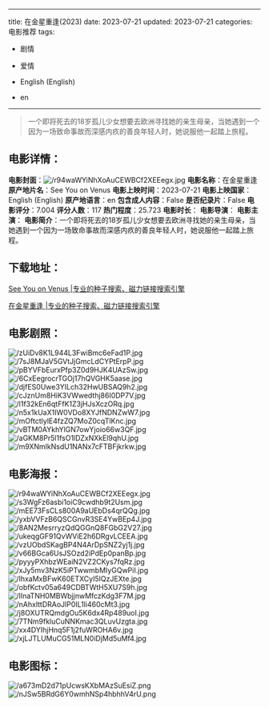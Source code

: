 
---
title: 在金星重逢(2023)
date: 2023-07-21
updated: 2023-07-21
categories: 电影推荐
tags:
- 剧情
- 爱情

- English (English)
- en
---


> 一个即将死去的18岁孤儿少女想要去欧洲寻找她的亲生母亲，当她遇到一个因为一场致命事故而深感内疚的善良年轻人时，她说服他一起踏上旅程。

## **电影详情**：

**电影封面**：<img src="https://image.tmdb.org/t/p/w200/r94waWYiNhXoAuCEWBCf2XEEegx.jpg" alt="/r94waWYiNhXoAuCEWBCf2XEEegx.jpg" title="/r94waWYiNhXoAuCEWBCf2XEEegx.jpg">
**电影名称**：在金星重逢
**原产地片名**：See You on Venus
**电影上映时间**：2023-07-21
**电影上映国家**：English (English)
**原产地语言**：en
**包含成人内容**：False
**是否纪录片**：False
**电影评分**：7.004
**评分人数**：117
**热门程度**：25.723
**电影时长**：
**电影导演**：
**电影主演**：
**电影简介**：一个即将死去的18岁孤儿少女想要去欧洲寻找她的亲生母亲，当她遇到一个因为一场致命事故而深感内疚的善良年轻人时，她说服他一起踏上旅程。

## **下载地址**：
[See You on Venus |专业的种子搜索、磁力链接搜索引擎](https://movie.amd794.com:2083/?search=See%20You%20on%20Venus&ordering=&mode=match_phrase&page_size=10&page=1)

[在金星重逢 |专业的种子搜索、磁力链接搜索引擎](https://movie.amd794.com:2083/?search=%E5%9C%A8%E9%87%91%E6%98%9F%E9%87%8D%E9%80%A2&ordering=&mode=match_phrase&page_size=10&page=1)
 

## **电影剧照**：
<img src="https://image.tmdb.org/t/p/original/zUiDv8K1L944L3FwiBmc6eFad1P.jpg" alt="/zUiDv8K1L944L3FwiBmc6eFad1P.jpg" title="/zUiDv8K1L944L3FwiBmc6eFad1P.jpg"><img src="https://image.tmdb.org/t/p/original/7sJ8MJaV5GVtJjGmcLdCYPtErpP.jpg" alt="/7sJ8MJaV5GVtJjGmcLdCYPtErpP.jpg" title="/7sJ8MJaV5GVtJjGmcLdCYPtErpP.jpg"><img src="https://image.tmdb.org/t/p/original/pBYVFbEurxPfp3Z0d9HJK4UAzSw.jpg" alt="/pBYVFbEurxPfp3Z0d9HJK4UAzSw.jpg" title="/pBYVFbEurxPfp3Z0d9HJK4UAzSw.jpg"><img src="https://image.tmdb.org/t/p/original/6CxEegrocrTGOj17hQVGHK5aase.jpg" alt="/6CxEegrocrTGOj17hQVGHK5aase.jpg" title="/6CxEegrocrTGOj17hQVGHK5aase.jpg"><img src="https://image.tmdb.org/t/p/original/djfES0Uwe3YILch32HwUBSAQ9h2.jpg" alt="/djfES0Uwe3YILch32HwUBSAQ9h2.jpg" title="/djfES0Uwe3YILch32HwUBSAQ9h2.jpg"><img src="https://image.tmdb.org/t/p/original/cJznUm8HiK3VWwedthj86I0DP7V.jpg" alt="/cJznUm8HiK3VWwedthj86I0DP7V.jpg" title="/cJznUm8HiK3VWwedthj86I0DP7V.jpg"><img src="https://image.tmdb.org/t/p/original/l1f32kEn6qtFfK1Z3jHJsXczORq.jpg" alt="/l1f32kEn6qtFfK1Z3jHJsXczORq.jpg" title="/l1f32kEn6qtFfK1Z3jHJsXczORq.jpg"><img src="https://image.tmdb.org/t/p/original/n5x1kUaX1IW0VDo8XYJfNDNZwW7.jpg" alt="/n5x1kUaX1IW0VDo8XYJfNDNZwW7.jpg" title="/n5x1kUaX1IW0VDo8XYJfNDNZwW7.jpg"><img src="https://image.tmdb.org/t/p/original/mOftctlylE4fzZQ7MoZ0cqTlKnc.jpg" alt="/mOftctlylE4fzZQ7MoZ0cqTlKnc.jpg" title="/mOftctlylE4fzZQ7MoZ0cqTlKnc.jpg"><img src="https://image.tmdb.org/t/p/original/vBTM0AYkhYlGN7owYjoio66w3QF.jpg" alt="/vBTM0AYkhYlGN7owYjoio66w3QF.jpg" title="/vBTM0AYkhYlGN7owYjoio66w3QF.jpg"><img src="https://image.tmdb.org/t/p/original/aGKM8Pr5l1fsO1lDZxNXkEl9qhU.jpg" alt="/aGKM8Pr5l1fsO1lDZxNXkEl9qhU.jpg" title="/aGKM8Pr5l1fsO1lDZxNXkEl9qhU.jpg"><img src="https://image.tmdb.org/t/p/original/m9XNmlkNsdU1NANx7cFTBFjkrkw.jpg" alt="/m9XNmlkNsdU1NANx7cFTBFjkrkw.jpg" title="/m9XNmlkNsdU1NANx7cFTBFjkrkw.jpg">

## **电影海报**：
<img src="https://image.tmdb.org/t/p/original/r94waWYiNhXoAuCEWBCf2XEEegx.jpg" alt="/r94waWYiNhXoAuCEWBCf2XEEegx.jpg" title="/r94waWYiNhXoAuCEWBCf2XEEegx.jpg"><img src="https://image.tmdb.org/t/p/original/s3WgFz6asbi1oiC9cwdhb9t2Usm.jpg" alt="/s3WgFz6asbi1oiC9cwdhb9t2Usm.jpg" title="/s3WgFz6asbi1oiC9cwdhb9t2Usm.jpg"><img src="https://image.tmdb.org/t/p/original/mEE73FsCLs800A9aUEbDs4qrQQg.jpg" alt="/mEE73FsCLs800A9aUEbDs4qrQQg.jpg" title="/mEE73FsCLs800A9aUEbDs4qrQQg.jpg"><img src="https://image.tmdb.org/t/p/original/yxbVVFzB6QSCGnvR3SE4YwBEp4J.jpg" alt="/yxbVVFzB6QSCGnvR3SE4YwBEp4J.jpg" title="/yxbVVFzB6QSCGnvR3SE4YwBEp4J.jpg"><img src="https://image.tmdb.org/t/p/original/8AN2MesrryzQdQGGnQ8FGbG2V27.jpg" alt="/8AN2MesrryzQdQGGnQ8FGbG2V27.jpg" title="/8AN2MesrryzQdQGGnQ8FGbG2V27.jpg"><img src="https://image.tmdb.org/t/p/original/ukeqgGF91QvWViE2h6DRgvLCEEA.jpg" alt="/ukeqgGF91QvWViE2h6DRgvLCEEA.jpg" title="/ukeqgGF91QvWViE2h6DRgvLCEEA.jpg"><img src="https://image.tmdb.org/t/p/original/vzUObdSKagBP4N4ArDpSNZ2yj1j.jpg" alt="/vzUObdSKagBP4N4ArDpSNZ2yj1j.jpg" title="/vzUObdSKagBP4N4ArDpSNZ2yj1j.jpg"><img src="https://image.tmdb.org/t/p/original/v66BGca6UsJSOzd2iPdEp0panBp.jpg" alt="/v66BGca6UsJSOzd2iPdEp0panBp.jpg" title="/v66BGca6UsJSOzd2iPdEp0panBp.jpg"><img src="https://image.tmdb.org/t/p/original/pyyyPXhbzWEaiN2VZ2CKys7fqRz.jpg" alt="/pyyyPXhbzWEaiN2VZ2CKys7fqRz.jpg" title="/pyyyPXhbzWEaiN2VZ2CKys7fqRz.jpg"><img src="https://image.tmdb.org/t/p/original/xJy5mv3NzK5iPTwwmbMIyGQwPiI.jpg" alt="/xJy5mv3NzK5iPTwwmbMIyGQwPiI.jpg" title="/xJy5mv3NzK5iPTwwmbMIyGQwPiI.jpg"><img src="https://image.tmdb.org/t/p/original/lhxaMxBFwK60ETXCyI5lQzJEXte.jpg" alt="/lhxaMxBFwK60ETXCyI5lQzJEXte.jpg" title="/lhxaMxBFwK60ETXCyI5lQzJEXte.jpg"><img src="https://image.tmdb.org/t/p/original/obfKctv05a649CDBTWtH5XU7S9h.jpg" alt="/obfKctv05a649CDBTWtH5XU7S9h.jpg" title="/obfKctv05a649CDBTWtH5XU7S9h.jpg"><img src="https://image.tmdb.org/t/p/original/lInaTNH0MBWbjjnwMfczKdg3F7M.jpg" alt="/lInaTNH0MBWbjjnwMfczKdg3F7M.jpg" title="/lInaTNH0MBWbjjnwMfczKdg3F7M.jpg"><img src="https://image.tmdb.org/t/p/original/nAhxlttDRAoJlP0IL1li460cMt3.jpg" alt="/nAhxlttDRAoJlP0IL1li460cMt3.jpg" title="/nAhxlttDRAoJlP0IL1li460cMt3.jpg"><img src="https://image.tmdb.org/t/p/original/j8OXUTRQmdgOu5K6dx4Rp489uoI.jpg" alt="/j8OXUTRQmdgOu5K6dx4Rp489uoI.jpg" title="/j8OXUTRQmdgOu5K6dx4Rp489uoI.jpg"><img src="https://image.tmdb.org/t/p/original/7TNm9fkluCuNNKmac3QLuvUzgta.jpg" alt="/7TNm9fkluCuNNKmac3QLuvUzgta.jpg" title="/7TNm9fkluCuNNKmac3QLuvUzgta.jpg"><img src="https://image.tmdb.org/t/p/original/xx4DYIhjHnq5F1j2fuWROHA6v.jpg" alt="/xx4DYIhjHnq5F1j2fuWROHA6v.jpg" title="/xx4DYIhjHnq5F1j2fuWROHA6v.jpg"><img src="https://image.tmdb.org/t/p/original/xjLJTLUMuCG51MLN0iDjMd5uMf4.jpg" alt="/xjLJTLUMuCG51MLN0iDjMd5uMf4.jpg" title="/xjLJTLUMuCG51MLN0iDjMd5uMf4.jpg">

## **电影图标**：
<img src="https://image.tmdb.org/t/p/original/a673mD2d71pUcwsKXbMAzSuEsiZ.png" alt="/a673mD2d71pUcwsKXbMAzSuEsiZ.png" title="/a673mD2d71pUcwsKXbMAzSuEsiZ.png"><img src="https://image.tmdb.org/t/p/original/nJSw5BRdG6Y0wmhNSp4hbhhV4rU.png" alt="/nJSw5BRdG6Y0wmhNSp4hbhhV4rU.png" title="/nJSw5BRdG6Y0wmhNSp4hbhhV4rU.png">
